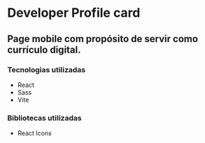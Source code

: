 # Developer Profile card

## Page mobile com propósito de servir como currículo digital.

### Tecnologias utilizadas

- React
- Sass
- Vite

### Bibliotecas utilizadas

- React Icons
